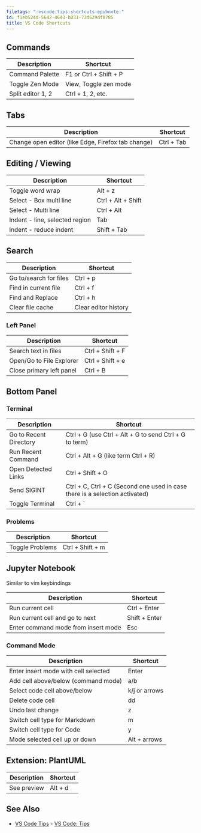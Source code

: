 ```yaml
---
filetags: ":vscode:tips:shortcuts:epubnote:"
id: f1eb524d-5642-4643-b031-73d629df8785
title: VS Code Shortcuts
---
```


## Commands

| Description       | Shortcut               |
|-------------------|------------------------|
| Command Palette   | F1 or Ctrl + Shift + P |
| Toggle Zen Mode   | View, Toggle zen mode  |
| Split editor 1, 2 | Ctrl + 1, 2, etc.      |

## Tabs

| Description                                        | Shortcut   |
|----------------------------------------------------|------------|
| Change open editor (like Edge, Firefox tab change) | Ctrl + Tab |

## Editing / Viewing

| Description                    | Shortcut           |
|--------------------------------|--------------------|
| Toggle word wrap               | Alt + z            |
| Select - Box multi line        | Ctrl + Alt + Shift |
| Select - Multi line            | Ctrl + Alt         |
| Indent - line, selected region | Tab                |
| Indent - reduce indent         | Shift + Tab        |

## Search

| Description            | Shortcut             |
|------------------------|----------------------|
| Go to/search for files | Ctrl + p             |
| Find in current file   | Ctrl + f             |
| Find and Replace       | Ctrl + h             |
| Clear file cache       | Clear editor history |

### Left Panel

| Description              | Shortcut         |
|--------------------------|------------------|
| Search text in files     | Ctrl + Shift + F |
| Open/Go to File Explorer | Ctrl + Shift + e |
| Close primary left panel | Ctrl + B         |

## Bottom Panel

### Terminal

| Description | Shortcut |
|----|----|
| Go to Recent Directory | Ctrl + G (use Ctrl + Alt + G to send Ctrl + G to term) |
| Run Recent Command | Ctrl + Alt + G (like term Ctrl + R) |
| Open Detected Links | Ctrl + Shift + O |
| Send SIGINT | Ctrl + C, Ctrl + C (Second one used in case there is a selection activated) |
| Toggle Terminal | Ctrl + \` |

### Problems

| Description     | Shortcut         |
|-----------------|------------------|
| Toggle Problems | Ctrl + Shift + m |

## Jupyter Notebook

Similar to vim keybindings

| Description                         | Shortcut      |
|-------------------------------------|---------------|
| Run current cell                    | Ctrl + Enter  |
| Run current cell and go to next     | Shift + Enter |
| Enter command mode from insert mode | Esc           |

### Command Mode

| Description                          | Shortcut      |
|--------------------------------------|---------------|
| Enter insert mode with cell selected | Enter         |
| Add cell above/below (command mode)  | a/b           |
| Select code cell above/below         | k/j or arrows |
| Delete code cell                     | dd            |
| Undo last change                     | z             |
| Switch cell type for Markdown        | m             |
| Switch cell type for Code            | y             |
| Mode selected cell up or down        | Alt + arrows  |

## Extension: PlantUML

| Description | Shortcut |
|-------------|----------|
| See preview | Alt + d  |

## See Also

- [VS Code Tips](../005-tech-vs-code) - [VS Code:
  Tips](id:b91168f4-673f-4580-a248-ae4b85aa3439)

